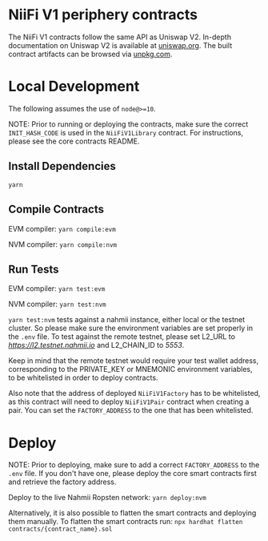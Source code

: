 # NiiFi V1 periphery contracts

The NiiFi V1 contracts follow the same API as Uniswap V2.
In-depth documentation on Uniswap V2 is available at [uniswap.org](https://uniswap.org/docs).
The built contract artifacts can be browsed via [unpkg.com](https://unpkg.com/browse/@uniswap/v2-periphery@latest/).

# Local Development

The following assumes the use of `node@>=10`.

NOTE: Prior to running or deploying the contracts, make sure the correct `INIT_HASH_CODE` is used in the `NiiFiV1Library` contract. For instructions, please see the core contracts README.

## Install Dependencies

`yarn`

## Compile Contracts

EVM compiler:
`yarn compile:evm`

NVM compiler:
`yarn compile:nvm`

## Run Tests

EVM compiler:
`yarn test:evm`

NVM compiler:
`yarn test:nvm`

`yarn test:nvm` tests against a nahmii instance, either local or the testnet cluster. So please make sure the environment variables are set properly in the `.env` file. To test against the remote testnet, please set L2_URL to _https://l2.testnet.nahmii.io_ and L2_CHAIN_ID to _5553_.

Keep in mind that the remote testnet would require your test wallet address, corresponding to the PRIVATE_KEY or MNEMONIC environment variables, to be whitelisted in order to deploy contracts. 

Also note that the address of deployed `NiiFiV1Factory` has to be whitelisted, as this contract will need to deploy `NiiFiV1Pair` contract when creating a pair. You can set the `FACTORY_ADDRESS` to the one that has been whitelisted.

# Deploy

NOTE: Prior to deploying, make sure to add a correct `FACTORY_ADDRESS` to the `.env` file. If you don't have one, please deploy the core smart contracts first and retrieve the factory address.

Deploy to the live Nahmii Ropsten network:
`yarn deploy:nvm`

Alternatively, it is also possible to flatten the smart contracts and deploying them manually.
To flatten the smart contracts run:
`npx hardhat flatten contracts/{contract_name}.sol`